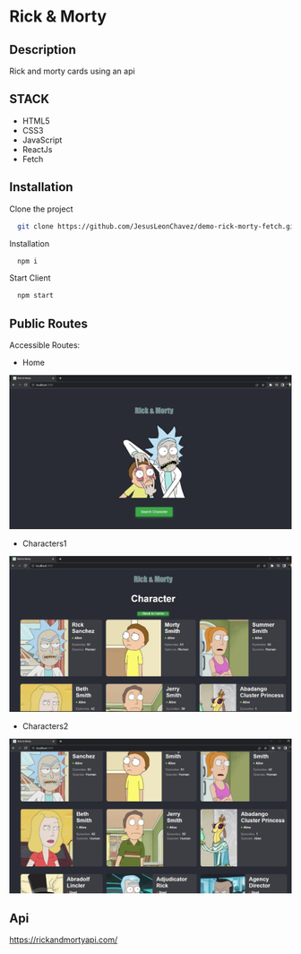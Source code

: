 # Rick & Morty 

## Description
Rick and morty cards using an api

## STACK
- HTML5
- CSS3
- JavaScript
- ReactJs
- Fetch

## Installation

Clone the project 

```bash
  git clone https://github.com/JesusLeonChavez/demo-rick-morty-fetch.git
```

Installation

```bash
  npm i
```

Start Client

```bash
  npm start
```

## Public Routes
Accessible Routes:

* Home

![Home](./src/img/Home.jpg)

* Characters1

![Form](./src/img/Characters_1.jpg)

* Characters2

![Table](./src/img/Characters_2.jpg)

## Api

https://rickandmortyapi.com/